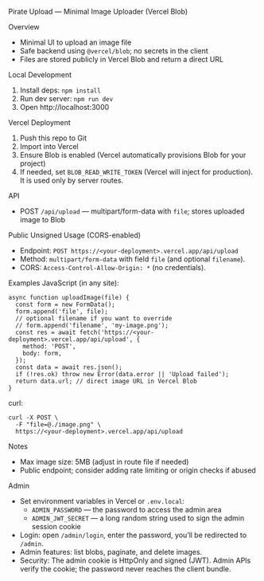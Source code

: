 Pirate Upload — Minimal Image Uploader (Vercel Blob)

Overview
- Minimal UI to upload an image file
- Safe backend using `@vercel/blob`; no secrets in the client
- Files are stored publicly in Vercel Blob and return a direct URL

Local Development
1) Install deps: `npm install`
2) Run dev server: `npm run dev`
3) Open http://localhost:3000

Vercel Deployment
1) Push this repo to Git
2) Import into Vercel
3) Ensure Blob is enabled (Vercel automatically provisions Blob for your project)
4) If needed, set `BLOB_READ_WRITE_TOKEN` (Vercel will inject for production). It is used only by server routes.

API
- POST `/api/upload` — multipart/form-data with `file`; stores uploaded image to Blob

Public Unsigned Usage (CORS-enabled)
- Endpoint: `POST https://<your-deployment>.vercel.app/api/upload`
- Method: `multipart/form-data` with field `file` (and optional `filename`).
- CORS: `Access-Control-Allow-Origin: *` (no credentials).

Examples
JavaScript (in any site):

```
async function uploadImage(file) {
  const form = new FormData();
  form.append('file', file);
  // optional filename if you want to override
  // form.append('filename', 'my-image.png');
  const res = await fetch('https://<your-deployment>.vercel.app/api/upload', {
    method: 'POST',
    body: form,
  });
  const data = await res.json();
  if (!res.ok) throw new Error(data.error || 'Upload failed');
  return data.url; // direct image URL in Vercel Blob
}
```

curl:

```
curl -X POST \
  -F "file=@./image.png" \
  https://<your-deployment>.vercel.app/api/upload
```

Notes
- Max image size: 5MB (adjust in route file if needed)
- Public endpoint; consider adding rate limiting or origin checks if abused

Admin
- Set environment variables in Vercel or `.env.local`:
  - `ADMIN_PASSWORD` — the password to access the admin area
  - `ADMIN_JWT_SECRET` — a long random string used to sign the admin session cookie
- Login: open `/admin/login`, enter the password, you’ll be redirected to `/admin`.
- Admin features: list blobs, paginate, and delete images.
- Security: The admin cookie is HttpOnly and signed (JWT). Admin APIs verify the cookie; the password never reaches the client bundle.
